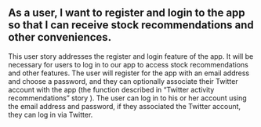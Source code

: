 ## As a user, I want to register and login to the app so that I can receive stock recommendations and other conveniences.

This user story addresses the register and login feature of the app. It will be necessary for users to log in to our app to access stock recommendations and other features. The user will register for the app with an email address and choose a password, and they can optionally associate their Twitter account with the app (the function described in “Twitter activity recommendations” story ). The user can log in to his or her account using the email address and password, if they associated the Twitter account, they can log in via Twitter.

